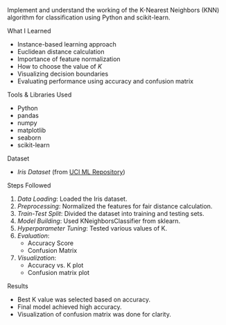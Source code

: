 
Implement and understand the working of the K-Nearest Neighbors (KNN) algorithm for classification using Python and scikit-learn.



 What I Learned
- Instance-based learning approach
- Euclidean distance calculation
- Importance of feature normalization
- How to choose the value of *K*
- Visualizing decision boundaries
- Evaluating performance using accuracy and confusion matrix

 Tools & Libraries Used
- Python
- pandas
- numpy
- matplotlib
- seaborn
- scikit-learn

 Dataset
- *Iris Dataset* (from [UCI ML Repository](https://www.kaggle.com/datasets/uciml/iris))

 Steps Followed
1. *Data Loading*: Loaded the Iris dataset.
2. *Preprocessing*: Normalized the features for fair distance calculation.
3. *Train-Test Split*: Divided the dataset into training and testing sets.
4. *Model Building*: Used KNeighborsClassifier from sklearn.
5. *Hyperparameter Tuning*: Tested various values of K.
6. *Evaluation*:
   - Accuracy Score
   - Confusion Matrix
7. *Visualization*:
   - Accuracy vs. K plot
   - Confusion matrix plot

 Results
- Best K value was selected based on accuracy.
- Final model achieved high accuracy.
- Visualization of confusion matrix was done for clarity.



